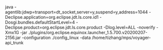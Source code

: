 java -agentlib:jdwp=transport=dt_socket,server=y,suspend=y,address=1044 -Declipse.application=org.eclipse.jdt.ls.core.id1 -Dosgi.bundles.defaultStartLevel=4 -Declipse.product=org.eclipse.jdt.ls.core.product -Dlog.level=ALL -noverify -Xmx1G -jar ./plugins/org.eclipse.equinox.launcher_1.5.700.v20200207-2156.jar -configuration ./config_linux -data /home/tizhang/mps/voyager-api_trunk

